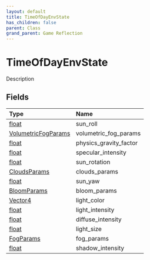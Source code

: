 ```yaml
---
layout: default
title: TimeOfDayEnvState
has_children: false
parent: Class
grand_parent: Game Reflection
---
```

# TimeOfDayEnvState
Description 

## Fields

| Type | Name |
|:-------------|:--------------|
| [float](/docs/game-reflection/components/float) | sun_roll |
| [VolumetricFogParams](/docs/game-reflection/classes/volumetric_fog_params) | volumetric_fog_params |
| [float](/docs/game-reflection/components/float) | physics_gravity_factor |
| [float](/docs/game-reflection/components/float) | specular_intensity |
| [float](/docs/game-reflection/components/float) | sun_rotation |
| [CloudsParams](/docs/game-reflection/classes/clouds_params) | clouds_params |
| [float](/docs/game-reflection/components/float) | sun_yaw |
| [BloomParams](/docs/game-reflection/classes/bloom_params) | bloom_params |
| [Vector4](/docs/game-reflection/classes/vector4) | light_color |
| [float](/docs/game-reflection/components/float) | light_intensity |
| [float](/docs/game-reflection/components/float) | diffuse_intensity |
| [float](/docs/game-reflection/components/float) | light_size |
| [FogParams](/docs/game-reflection/classes/fog_params) | fog_params |
| [float](/docs/game-reflection/components/float) | shadow_intensity |


